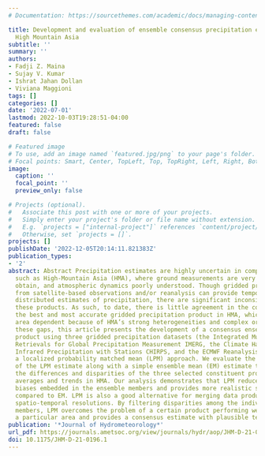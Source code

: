 ```yaml
---
# Documentation: https://sourcethemes.com/academic/docs/managing-content/

title: Development and evaluation of ensemble consensus precipitation estimates over
  High Mountain Asia
subtitle: ''
summary: ''
authors:
- Fadji Z. Maina
- Sujay V. Kumar
- Ishrat Jahan Dollan
- Viviana Maggioni
tags: []
categories: []
date: '2022-07-01'
lastmod: 2022-10-03T19:28:51-04:00
featured: false
draft: false

# Featured image
# To use, add an image named `featured.jpg/png` to your page's folder.
# Focal points: Smart, Center, TopLeft, Top, TopRight, Left, Right, BottomLeft, Bottom, BottomRight.
image:
  caption: ''
  focal_point: ''
  preview_only: false

# Projects (optional).
#   Associate this post with one or more of your projects.
#   Simply enter your project's folder or file name without extension.
#   E.g. `projects = ["internal-project"]` references `content/project/deep-learning/index.md`.
#   Otherwise, set `projects = []`.
projects: []
publishDate: '2022-12-05T20:14:11.821383Z'
publication_types:
- '2'
abstract: Abstract Precipitation estimates are highly uncertain in complex regions
  such as High-Mountain Asia (HMA), where ground measurements are very difficult to
  obtain, and atmospheric dynamics poorly understood. Though gridded products derived
  from satellite-based observations and/or reanalysis can provide temporally and spatially
  distributed estimates of precipitation, there are significant inconsistencies in
  these products. As such, to date, there is little agreement in the community on
  the best and most accurate gridded precipitation product in HMA, which is likely
  area dependent because of HMA’s strong heterogeneities and complex orography. Targeting
  these gaps, this article presents the development of a consensus ensemble precipitation
  product using three gridded precipitation datasets (the Integrated Multi-satellitE
  Retrievals for Global Precipitation Measurement IMERG, the Climate Hazards group
  Infrared Precipitation with Stations CHIRPS, and the ECMWF Reanalysis ERA5) with
  a localized probability matched mean (LPM) approach. We evaluate the performance
  of the LPM estimate along with a simple ensemble mean (EM) estimate to overcome
  the differences and disparities of the three selected constituent products on long-term
  averages and trends in HMA. Our analysis demonstrates that LPM reduces the high
  biases embedded in the ensemble members and provides more realistic spatial patterns
  compared to EM. LPM is also a good alternative for merging data products with different
  spatio-temporal resolutions. By filtering disparities among the individual ensemble
  members, LPM overcomes the problem of a certain product performing well only in
  a particular area and provides a consensus estimate with plausible temporal trends.
publication: '*Journal of Hydrometeorology*'
url_pdf: https://journals.ametsoc.org/view/journals/hydr/aop/JHM-D-21-0196.1/JHM-D-21-0196.1.xml
doi: 10.1175/JHM-D-21-0196.1
---
```

